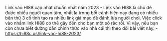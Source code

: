 Link vào HI88 cập nhật chuẩn nhất năm 2023 - Link vào HI88 là chủ đề được nhiều người quan tâm, nhất là trong bối cảnh hiện nay đang có nhiều bên thứ 3 cố tình tạo ra nhiều link giả mạo để đánh lừa người chơi. Việc click vào nhầm link HI88 có thể gây đến cho bạn một số rắc rối. Vì vậy, nếu bạn còn chưa biết đường dẫn chính thức vào nhà cái thì theo dõi bài viết này. - https://hi88c.us/link-vao-hi88-2023/

